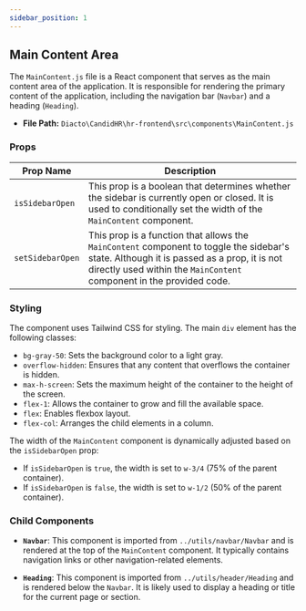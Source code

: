 ```yaml
---
sidebar_position: 1
---
```


## Main Content Area

The `MainContent.js` file is a React component that serves as the main content area of the application. It is responsible for rendering the primary content of the application, including the navigation bar (`Navbar`) and a heading (`Heading`).

- **File Path:** `Diacto\CandidHR\hr-frontend\src\components\MainContent.js`

### Props

|Prop Name| Description|
|---|---|
| `isSidebarOpen` | This prop is a boolean that determines whether the sidebar is currently open or closed. It is used to conditionally set the width of the `MainContent` component.|
|`setSidebarOpen` | This prop is a function that allows the `MainContent` component to toggle the sidebar's state. Although it is passed as a prop, it is not directly used within the `MainContent` component in the provided code.|

### Styling

The component uses Tailwind CSS for styling. The main `div` element has the following classes:

- `bg-gray-50`: Sets the background color to a light gray.
- `overflow-hidden`: Ensures that any content that overflows the container is hidden.
- `max-h-screen`: Sets the maximum height of the container to the height of the screen.
- `flex-1`: Allows the container to grow and fill the available space.
- `flex`: Enables flexbox layout.
- `flex-col`: Arranges the child elements in a column.

The width of the `MainContent` component is dynamically adjusted based on the `isSidebarOpen` prop:

- If `isSidebarOpen` is `true`, the width is set to `w-3/4` (75% of the parent container).
- If `isSidebarOpen` is `false`, the width is set to `w-1/2` (50% of the parent container).

### Child Components

- **`Navbar`**: This component is imported from `../utils/navbar/Navbar` and is rendered at the top of the `MainContent` component. It typically contains navigation links or other navigation-related elements.

- **`Heading`**: This component is imported from `../utils/header/Heading` and is rendered below the `Navbar`. It is likely used to display a heading or title for the current page or section.

